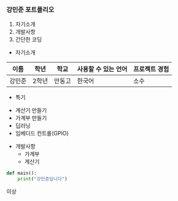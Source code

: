 ### 강민준 포트폴리오

1. 자기소개
2. 개발사항
3. 간단한 코딩

* 자기소개

이름 | 학년 | 학교 | 사용할 수 있는 언어 | 프로젝트 경험
---|---|---|---|---
강민준 | 2학년 | 안동고 | 한국어 | 소수

* 특기

+ 계산기 만들기
+ 가계부 만들기
+ 딥러닝
+ 임베디드 컨트롤(GPIO)

* 개발사항
  - 가계부
  - 계산기

```python
def main():
    print("강민준입니다")
```

이상
